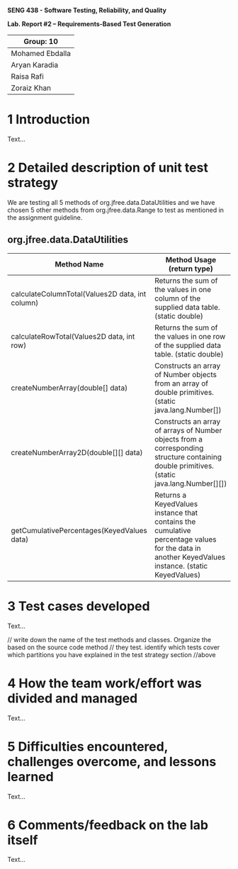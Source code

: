 **SENG 438 - Software Testing, Reliability, and Quality**

**Lab. Report \#2 – Requirements-Based Test Generation**

| Group: 10    |
|-----------------|
| Mohamed Ebdalla                |   
| Aryan Karadia              |   
| Raisa Rafi               |   
| Zoraiz Khan             |   

# 1 Introduction

Text…

# 2 Detailed description of unit test strategy

We are testing all 5 methods of org.jfree.data.DataUtilities and we have chosen 5 other methods from org.jfree.data.Range to test as mentioned in the assignment guideline.
## org.jfree.data.DataUtilities
| Method Name           | Method Usage (return type)| 
|------------------------------------------------| -------------------------- |
| calculateColumnTotal(Values2D data, int column)| Returns the sum of the values in one column of the supplied data table. (static double) |   
| calculateRowTotal(Values2D data, int row)      | Returns the sum of the values in one row of the supplied data table. (static double) |
| createNumberArray(double[] data)               | Constructs an array of Number objects from an array of double primitives. (static java.lang.Number[]) |
| createNumberArray2D(double[][] data)           | Constructs an array of arrays of Number objects from a corresponding structure containing double primitives. (static java.lang.Number[][]) |
| getCumulativePercentages(KeyedValues data)     |  Returns a KeyedValues instance that contains the cumulative percentage values for the data in another KeyedValues instance. (static KeyedValues) |

# 3 Test cases developed

Text…

// write down the name of the test methods and classes. Organize the based on
the source code method // they test. identify which tests cover which partitions
you have explained in the test strategy section //above

# 4 How the team work/effort was divided and managed

Text…

# 5 Difficulties encountered, challenges overcome, and lessons learned

Text…

# 6 Comments/feedback on the lab itself

Text…
